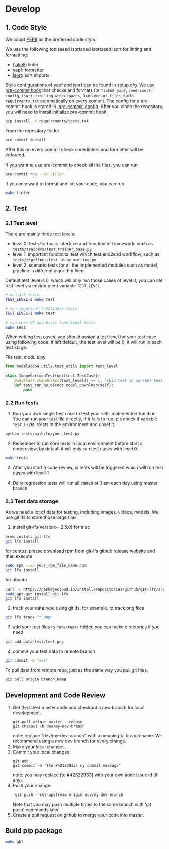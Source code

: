 # Develop

## 1. Code Style
We adopt [PEP8](https://www.python.org/dev/peps/pep-0008/) as the preferred code style.

We use the following toolsseed isortseed isortseed isort for linting and formatting:
- [flake8](http://flake8.pycqa.org/en/latest/): linter
- [yapf](https://github.com/google/yapf): formatter
- [isort](https://github.com/timothycrosley/isort): sort imports

Style configurations of yapf and isort can be found in [setup.cfg](../../setup.cfg).
We use [pre-commit hook](https://pre-commit.com/) that checks and formats for `flake8`, `yapf`, `seed-isort-config`, `isort`, `trailing whitespaces`,
fixes `end-of-files`, sorts `requirments.txt` automatically on every commit.
The config for a pre-commit hook is stored in [.pre-commit-config](../../.pre-commit-config.yaml).
After you clone the repository, you will need to install initialize pre-commit hook.
```bash
pip install -r requirements/tests.txt
```
From the repository folder
```bash
pre-commit install
```

After this on every commit check code linters and formatter will be enforced.

If you want to use pre-commit to check all the files, you can run
```bash
pre-commit run --all-files
```

If you only want to format and lint your code, you can run
```bash
make linter
```

## 2. Test

### 2.1 Test level

There are mainly three test levels:

* level 0: tests for basic interface and function of framework, such as `tests/trainers/test_trainer_base.py`
* level 1: important functional test which test end2end workflow, such as `tests/pipelines/test_image_matting.py`
* level 2: scenario tests for all the implemented modules such as model, pipeline in different algorithm filed.

Default test level is 0, which will only run those cases of level 0, you can set test level
via environment variable `TEST_LEVEL`.


```bash
# run all tests
TEST_LEVEL=2 make test

# run important functional tests
TEST_LEVEL=1 make test

# run core UT and basic functional tests
make test
```

When writing test cases, you should assign a test level for your test case using
following code. If left default, the test level will be 0, it will run in each
test stage.

File test_module.py
```python
from modelscope.utils.test_utils import test_level

class ImageCartoonTest(unittest.TestCase):
    @unittest.skipUnless(test_level() >= 1, 'skip test in current test level')
    def test_run_by_direct_model_download(self):
        pass
```

### 2.2 Run tests

1. Run your own single test case to test your self-implemented function. You can run your
test file directly, if it fails to run, pls check if variable `TEST_LEVEL`
exists in the environment and unset it.
```bash
python tests/path/to/your_test.py
```

2. Remember to run core tests in local environment before start a codereview, by default it will
only run test cases with level 0.
```bash
make tests
```

3. After you start a code review, ci tests will be triggered which will run test cases with level 1

4. Daily regression tests will run all cases at 0 am each day using master branch.

### 2.3 Test data storage

As we need a lot of data for testing, including images, videos, models. We use git lfs
to store those large files.

1. install git-lfs(version>=2.5.0)
for mac
```bash
brew install git-lfs
git lfs install
```

for centos, please download rpm from git-lfs github release [website](https://github.com/git-lfs/git-lfs/releases/tag/v3.2.0)
and then execute
```bash
sudo rpm -ivh your_rpm_file_name.rpm
git lfs install
```

for ubuntu
```bash
curl -s https://packagecloud.io/install/repositories/github/git-lfs/script.deb.sh | sudo bash
sudo apt-get install git-lfs
git lfs install
```

2. track your data type using git lfs, for example, to track png files
```bash
git lfs track "*.png"
```

3. add your test files to `data/test/` folder, you can make directories if you need.
```bash
git add data/test/test.png
```

4. commit your test data to remote branch
```bash
git commit -m "xxx"
```

To pull data from remote repo, just as the same way you pull git files.
```bash
git pull origin branch_name
```




## Development and Code Review
1. Get the latest master code and checkout a new branch for local development.
    ```shell
    git pull origin master --rebase
    git checout -b dev/my-dev-branch
    ```
   note: replace "dev/my-dev-branch" with a meaningful branch name. We recommend using a new dev branch for every change.
2. Make your local changes.
3. Commit your local changes.
    ```shell
    git add .
    git commit -m "[to #42322933] my commit message"
    ```
   note: you may replace [to #42322933]  with your own aone issue id (if any).
4. Push your change:
   ```shell
    git push --set-upstream origin dev/my-dev-branch
    ```
   Note that you may push multiple times to the same branch with 'git push' commands later.
5. Create a pull request on github to merge your code into master.

## Build pip package
```bash
make whl
```
